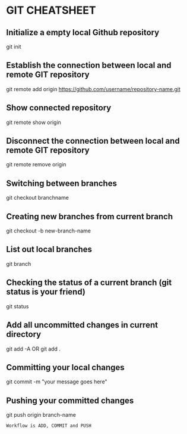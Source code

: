 # GIT CHEATSHEET
## Initialize a empty local Github repository
git init
## Establish the connection between local and remote GIT repository
git remote add origin https://github.com/username/repository-name.git
## Show connected repository
git remote show origin
## Disconnect the connection between local and remote GIT repository
git remote remove origin
## Switching between branches
git checkout branchname
## Creating new branches from current branch
git checkout -b new-branch-name
## List out local branches
git branch
## Checking the status of a current branch (git status is your friend)
git status
## Add all uncommitted changes in current directory
git add -A OR git add .
## Committing your local changes
git commit -m "your message goes here"
## Pushing your committed changes
git push origin branch-name

```
Workflow is ADD, COMMIT and PUSH
```